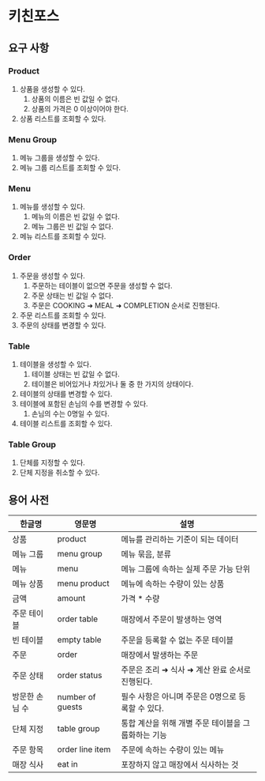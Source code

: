 # 키친포스

## 요구 사항

### Product

1. 상품을 생성할 수 있다.
    1. 상품의 이름은 빈 값일 수 없다.
    2. 상품의 가격은 0 이상이어야 한다.
2. 상품 리스트를 조회할 수 있다.

### Menu Group

1. 메뉴 그룹을 생성할 수 있다.
2. 메뉴 그룹 리스트를 조회할 수 있다.

### Menu

1. 메뉴를 생성할 수 있다.
    1. 메뉴의 이름은 빈 값일 수 없다.
    2. 메뉴 그룹은 빈 값일 수 없다.
2. 메뉴 리스트를 조회할 수 있다.

### Order

1. 주문을 생성할 수 있다.
    1. 주문하는 테이블이 없으면 주문을 생성할 수 없다.
    2. 주문 상태는 빈 값일 수 없다.
    3. 주문은 COOKING ➜ MEAL ➜ COMPLETION 순서로 진행된다.
2. 주문 리스트를 조회할 수 있다.
3. 주문의 상태를 변경할 수 있다.

### Table

1. 테이블을 생성할 수 있다.
    1. 테이블 상태는 빈 값일 수 없다.
    2. 테이블은 비어있거나 차있거나 둘 중 한 가지의 상태이다.
2. 테이블의 상태를 변경할 수 있다.
3. 테이블에 포함된 손님의 수를 변경할 수 있다.
    1. 손님의 수는 0명일 수 있다.
4. 테이블 리스트를 조회할 수 있다.

### Table Group

1. 단체를 지정할 수 있다.
2. 단체 지정을 취소할 수 있다.

## 용어 사전

| 한글명 | 영문명 | 설명 |
| --- | --- | --- |
| 상품 | product | 메뉴를 관리하는 기준이 되는 데이터 |
| 메뉴 그룹 | menu group | 메뉴 묶음, 분류 |
| 메뉴 | menu | 메뉴 그룹에 속하는 실제 주문 가능 단위 |
| 메뉴 상품 | menu product | 메뉴에 속하는 수량이 있는 상품 |
| 금액 | amount | 가격 * 수량 |
| 주문 테이블 | order table | 매장에서 주문이 발생하는 영역 |
| 빈 테이블 | empty table | 주문을 등록할 수 없는 주문 테이블 |
| 주문 | order | 매장에서 발생하는 주문 |
| 주문 상태 | order status | 주문은 조리 ➜ 식사 ➜ 계산 완료 순서로 진행된다. |
| 방문한 손님 수 | number of guests | 필수 사항은 아니며 주문은 0명으로 등록할 수 있다. |
| 단체 지정 | table group | 통합 계산을 위해 개별 주문 테이블을 그룹화하는 기능 |
| 주문 항목 | order line item | 주문에 속하는 수량이 있는 메뉴 |
| 매장 식사 | eat in | 포장하지 않고 매장에서 식사하는 것 |
